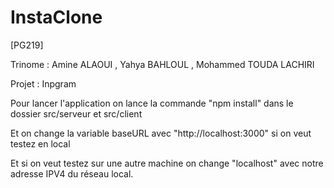 # InstaClone
[PG219] 

Trinome : Amine ALAOUI , Yahya BAHLOUL , Mohammed TOUDA LACHIRI

Projet : Inpgram

Pour lancer l'application on lance la commande "npm install" 
dans le dossier src/serveur et src/client 

Et on change la variable baseURL avec "http://localhost:3000" si on veut testez en local 

Et si on veut testez sur une autre machine on change "localhost" avec notre adresse IPV4 du réseau local.

